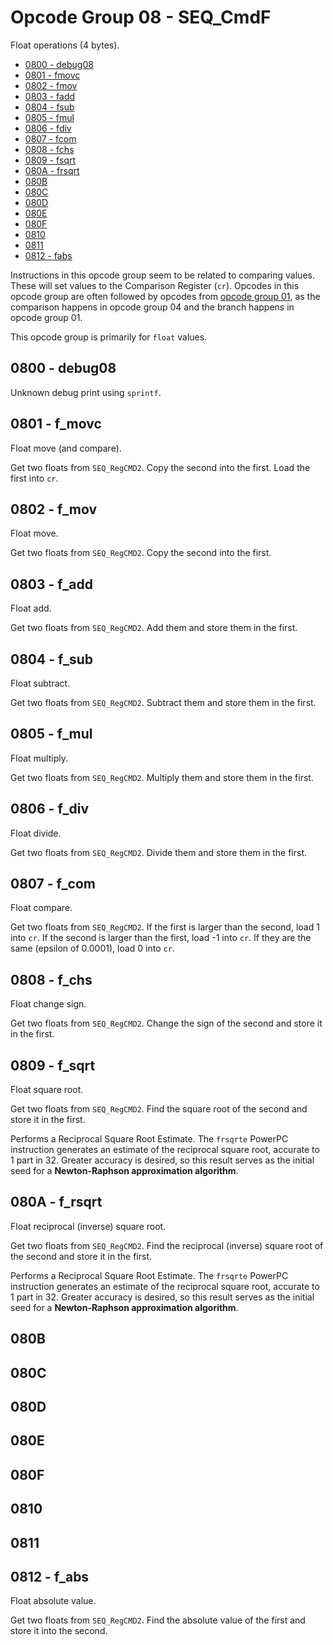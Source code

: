 # Opcode Group 08 - SEQ_CmdF

Float operations (4 bytes).

- [0800 - debug08](#0800---debug08)
- [0801 - fmovc](#0801---fmovc)
- [0802 - fmov](#0802---fmov)
- [0803 - fadd](#0803---fadd)
- [0804 - fsub](#0804---fsub)
- [0805 - fmul](#0805---fmul)
- [0806 - fdiv](#0806---fdiv)
- [0807 - fcom](#0807---fcom)
- [0808 - fchs](#0808---fchs)
- [0809 - fsqrt](#0809---fsqrt)
- [080A - frsqrt](#080A---frsqrt])
- [080B](#080B)
- [080C](#080C)
- [080D](#080D)
- [080E](#080E)
- [080F](#080F)
- [0810](#0810)
- [0811](#0811)
- [0812 - fabs](#0812---fabs)

Instructions in this opcode group seem to be related to comparing values. These will set values to the Comparison Register (`cr`). Opcodes in this opcode group are often followed by opcodes from [opcode group 01](01.md), as the comparison happens in opcode group 04 and the branch happens in opcode group 01.

This opcode group is primarily for `float` values.

## 0800 - debug08

Unknown debug print using `sprintf`.

## 0801 - f_movc

Float move (and compare).

Get two floats from `SEQ_RegCMD2`. Copy the second into the first. Load the first into `cr`.

## 0802 - f_mov

Float move.

Get two floats from `SEQ_RegCMD2`. Copy the second into the first.

## 0803 - f_add

Float add.

Get two floats from `SEQ_RegCMD2`. Add them and store them in the first.

## 0804 - f_sub

Float subtract.

Get two floats from `SEQ_RegCMD2`. Subtract them and store them in the first.

## 0805 - f_mul

Float multiply.

Get two floats from `SEQ_RegCMD2`. Multiply them and store them in the first.

## 0806 - f_div

Float divide.

Get two floats from `SEQ_RegCMD2`. Divide them and store them in the first.

## 0807 - f_com

Float compare.

Get two floats from `SEQ_RegCMD2`. If the first is larger than the second, load 1 into `cr`. If the second is larger than the first, load -1 into `cr`. If they are the same (epsilon of 0.0001), load 0 into `cr`.

## 0808 - f_chs

Float change sign.

Get two floats from `SEQ_RegCMD2`. Change the sign of the second and store it in the first.

## 0809 - f_sqrt

Float square root.

Get two floats from `SEQ_RegCMD2`. Find the square root of the second and store it in the first.

Performs a Reciprocal Square Root Estimate. The `frsqrte` PowerPC instruction generates an estimate of the reciprocal square root, accurate to 1 part in 32. Greater accuracy is desired, so this result serves  as  the  initial  seed  for  a  **Newton-Raphson approximation algorithm**.

## 080A - f_rsqrt

Float reciprocal (inverse) square root.

Get two floats from `SEQ_RegCMD2`. Find the reciprocal (inverse) square root of the second and store it in the first.

Performs a Reciprocal Square Root Estimate. The `frsqrte` PowerPC instruction generates an estimate of the reciprocal square root, accurate to 1 part in 32. Greater accuracy is desired, so this result serves  as  the  initial  seed  for  a  **Newton-Raphson approximation algorithm**.

## 080B

## 080C

## 080D

## 080E

## 080F

## 0810

## 0811

## 0812 - f_abs

Float absolute value.

Get two floats from `SEQ_RegCMD2`. Find the absolute value of the first and store it into the second.
